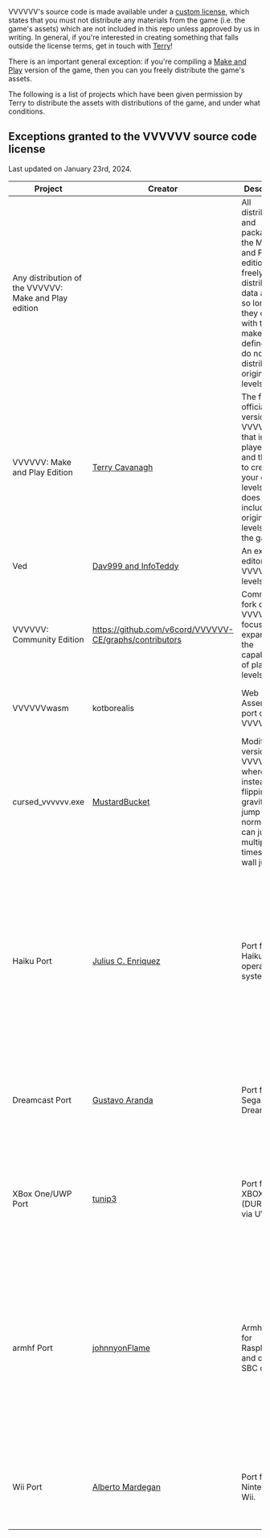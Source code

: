 VVVVVV's source code is made available under a [custom license](LICENSE.md), which states that you must not distribute any materials from the game (i.e. the game's assets) which are not included in this repo unless approved by us in writing. In general, if you're interested in creating something that falls outside the license terms, get in touch with [Terry](http://distractionware.com/email/)!

There is an important general exception: if you're compiling a [Make
and Play](https://thelettervsixtim.es/makeandplay/) version of the game, then you can you freely distribute the game's assets.

The following is a list of projects which have been given permission by Terry to distribute the assets with distributions of the game, and under what conditions.

Exceptions granted to the VVVVVV source code license
-------
Last updated on January 23rd, 2024.

| Project | Creator | Description | Conditions | Link |
|---|---|---|---|---|
| Any distribution of the VVVVVV: Make and Play edition | | All distributions and packages of the Make and Play edition can freely distribute the data assets, so long as they compile with the makeandplay define and do not distribute the original levels.| Must compile with the makeandplay define set, cannot distribute the original levels. | |
| VVVVVV: Make and Play Edition |[Terry Cavanagh](http://distractionware.com/)|The free and official version of VVVVVV that includes player levels, and the tools to create your own levels, but does not include the original levels from the game.| Must compile with the makeandplay define set, cannot distribute the original levels. | [download](https://thelettervsixtim.es/makeandplay/) |
| Ved | [Dav999 and InfoTeddy](https://github.com/Daaaav/Ved/graphs/contributors) | An external editor for VVVVVV levels. | No conditions. | [download](https://tolp.nl/ved/), [github repo](https://github.com/Daaaav/Ved) |
| VVVVVV: Community Edition | https://github.com/v6cord/VVVVVV-CE/graphs/contributors | Community fork of VVVVVV focused on expanding the capabilities of player levels. | Must compile with the makeandplay define set, cannot distribute the original levels. | [github repo](https://github.com/v6cord/VVVVVV-CE) |
| VVVVVVwasm|kotborealis|Web Assembly port of VVVVVV| Must compile with the makeandplay define set, cannot distribute the original levels. | [github repo](https://github.com/kotborealis/VVVVVVwasm) |
| cursed_vvvvvv.exe | [MustardBucket](https://twitter.com/mustard_bucket/) | Modified version of VVVVVV where instead of flipping gravity you jump normally, can jump multiple times, and wall jump. | Make it impossible to revert to ordinary flipping behaviour. | [download](https://mustardbucket.itch.io/cursed-vvvvvv?secret=O0KvS02wD473pXBF9avreZsww), [twitter gif](https://twitter.com/mustard_bucket/status/1216272971779670016) |
| Haiku Port | [Julius C. Enriquez](https://github.com/win8linux) | Port for the Haiku operating system. | Display the following text in the Haiku package to make it clear that this is an exception: "VVVVVV is a commercial game! The author has given special permission to make this Haiku version available for free. If you enjoy the game, please consider purchasing a copy at [thelettervsixtim.es](http://thelettervsixtim.es)." | [haiku recipe](https://github.com/haikuports/haikuports/tree/master/games-arcade/vvvvvv), [haiku data.zip recipe](https://github.com/haikuports/haikuports/tree/master/games-arcade/vvvvvv_data) |
| Dreamcast Port | [Gustavo Aranda](https://github.com/gusarba/) | Port for the Sega Dreamcast. | Permission is given to distribute a ready-to-use CD image file for the Sega Dreamcast containing the data.zip assets for non commercial use only. | [github repo](https://github.com/gusarba/VVVVVVDC)|
| XBox One/UWP Port | [tunip3](https://github.com/tunip3) | Port for XBOX ONE (DURANGO) via UWP. | Permission is given to distribute a pre-compiled package (containing the data.zip assets) for people to run on development mode xboxes, for non commercial use only. | [github repo](https://github.com/tunip3/DURANGO-V6)|
| armhf Port | [johnnyonFlame](https://github.com/johnnyonFlame/) | Armhf port for Raspberry PI and other SBC devices| Permission is for non commercial use only. Display the following text in the readme to make it clear that this is an exception: "VVVVVV is a commercial game! The author has given special permission to make this port available for free. If you enjoy the game, please consider purchasing a copy at [thelettervsixtim.es](http://thelettervsixtim.es)."| [github release](https://github.com/JohnnyonFlame/VVVVVV/releases/tag/v2.4-r1) |
| Wii Port | [Alberto Mardegan](https://github.com/mardy/) | Port for the Nintendo Wii. | Permission is given to distribute a ready-to-use build for the Nintendo Wii containing the data.zip assets for non commercial use only. | [github repo](https://github.com/mardy/VVVVVV/tree/wii) |
